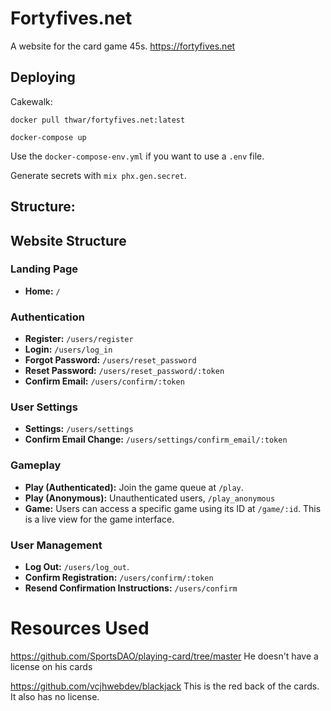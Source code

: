 # Fortyfives.net
A website for the card game 45s. <https://fortyfives.net>

## Deploying
Cakewalk:

`docker pull thwar/fortyfives.net:latest`

`docker-compose up`

Use the `docker-compose-env.yml` if you want to use a `.env` file. 

Generate secrets with `mix phx.gen.secret`.

## Structure:

## Website Structure

### Landing Page
- **Home:** `/`

### Authentication
- **Register:** `/users/register`
- **Login:** `/users/log_in`
- **Forgot Password:** `/users/reset_password`
- **Reset Password:**  `/users/reset_password/:token`
- **Confirm Email:** `/users/confirm/:token`

### User Settings
- **Settings:** `/users/settings`
- **Confirm Email Change:** `/users/settings/confirm_email/:token`

### Gameplay
- **Play (Authenticated):** Join the game queue at `/play`.
- **Play (Anonymous):** Unauthenticated users, `/play_anonymous`
- **Game:** Users can access a specific game using its ID at `/game/:id`. This is a live view for the game interface.

### User Management
- **Log Out:** `/users/log_out`.
- **Confirm Registration:** `/users/confirm/:token`
- **Resend Confirmation Instructions:** `/users/confirm`

# Resources Used
https://github.com/SportsDAO/playing-card/tree/master
He doesn't have a license on his cards

https://github.com/vcjhwebdev/blackjack
This is the red back of the cards. It also has no license.
